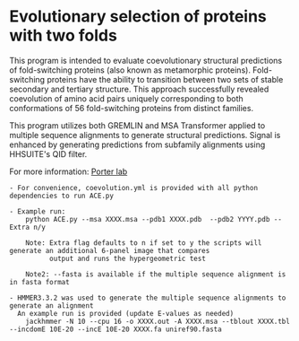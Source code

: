 # Evolutionary selection of proteins with two folds

This program is intended to evaluate coevolutionary structural predictions of fold-switching proteins (also known as metamorphic proteins). Fold-switching proteins have the ability to transition between two sets of stable secondary and tertiary structure. This approach successfully revealed coevolution of amino acid pairs uniquely corresponding to both conformations of 56 fold-switching proteins from distinct families. 

This program utilizes both GREMLIN and MSA Transformer applied to multiple sequence alignments to generate structural predictions. Signal is enhanced by generating predictions from subfamily alignments using HHSUITE's QID filter.

For more information: [Porter lab](https://www.nlm.nih.gov/research/researchstaff/labs/porter/index.html)


    - For convenience, coevolution.yml is provided with all python dependencies to run ACE.py
    
    - Example run:
        python ACE.py --msa XXXX.msa --pdb1 XXXX.pdb  --pdb2 YYYY.pdb --Extra n/y

        Note: Extra flag defaults to n if set to y the scripts will generate an additional 6-panel image that compares
              output and runs the hypergeometric test

        Note2: --fasta is available if the multiple sequence alignment is in fasta format

    - HMMER3.3.2 was used to generate the multiple sequence alignments to generate an alignment
      An example run is provided (update E-values as needed)
        jackhmmer -N 10 --cpu 16 -o XXXX.out -A XXXX.msa --tblout XXXX.tbl --incdomE 10E-20 --incE 10E-20 XXXX.fa uniref90.fasta

